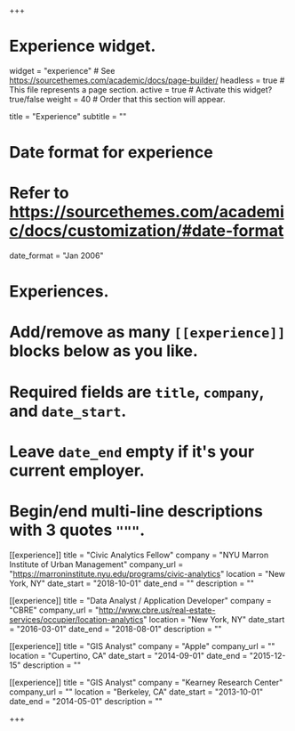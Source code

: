 +++
# Experience widget.
widget = "experience"  # See https://sourcethemes.com/academic/docs/page-builder/
headless = true  # This file represents a page section.
active = true  # Activate this widget? true/false
weight = 40  # Order that this section will appear.

title = "Experience"
subtitle = ""

# Date format for experience
#   Refer to https://sourcethemes.com/academic/docs/customization/#date-format
date_format = "Jan 2006"

# Experiences.
#   Add/remove as many `[[experience]]` blocks below as you like.
#   Required fields are `title`, `company`, and `date_start`.
#   Leave `date_end` empty if it's your current employer.
#   Begin/end multi-line descriptions with 3 quotes `"""`.
[[experience]]
  title = "Civic Analytics Fellow"
  company = "NYU Marron Institute of Urban Management"
  company_url = "https://marroninstitute.nyu.edu/programs/civic-analytics"
  location = "New York, NY"
  date_start = "2018-10-01"
  date_end = ""
  description = ""

[[experience]]
  title = "Data Analyst / Application Developer"
  company = "CBRE"
  company_url = "http://www.cbre.us/real-estate-services/occupier/location-analytics"
  location = "New York, NY"
  date_start = "2016-03-01"
  date_end = "2018-08-01"
  description = ""

[[experience]]
  title = "GIS Analyst"
  company = "Apple"
  company_url = ""
  location = "Cupertino, CA"
  date_start = "2014-09-01"
  date_end = "2015-12-15"
  description = ""

[[experience]]
  title = "GIS Analyst"
  company = "Kearney Research Center"
  company_url = ""
  location = "Berkeley, CA"
  date_start = "2013-10-01"
  date_end = "2014-05-01"
  description = ""


+++
